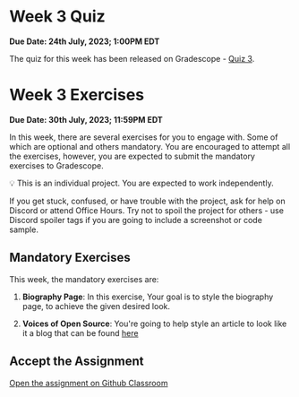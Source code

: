# Week 3 Quiz
**Due Date: 24th July, 2023; 1:00PM EDT**

The quiz for this week has been released on Gradescope - [Quiz 3](https://www.gradescope.com/courses/538288/assignments/2930465). 

# Week 3 Exercises

**Due Date: 30th July, 2023; 11:59PM EDT**

In this week, there are several exercises for you to engage with. Some of which are optional and others mandatory. You are encouraged to attempt all the exercises, however, you are expected to submit the mandatory exercises to Gradescope.


<aside>


💡 This is an individual project. You are expected to work independently.

If you get stuck, confused, or have trouble with the project, ask for help on Discord or attend Office Hours. Try not to spoil the project for others - use Discord spoiler tags if you are going to include a screenshot or code sample.

</aside>

## Mandatory Exercises
This week, the mandatory exercises are:

1. **Biography Page**: In this exercise, Your goal is to style the biography page, to achieve the given desired look.


1. **Voices of Open Source**: You're going to help style an article to look like it a blog that can be found [here](https://blog.opensource.org/helping-open-source-projects-thrive-by-putting-essential-licensing-data-at-teams-fingertips/)


## Accept the Assignment
<!-- >
> [![chicken-peanut-stew](https://img.shields.io/static/v1?label=Open%20Project&message=chicken%20peanut%20stew&color=blue)](https://classroom.github.com/a/8GyiVIrS) -->

[Open the assignment on Github Classroom](https://classroom.github.com/a/3OUdXjSQ)
